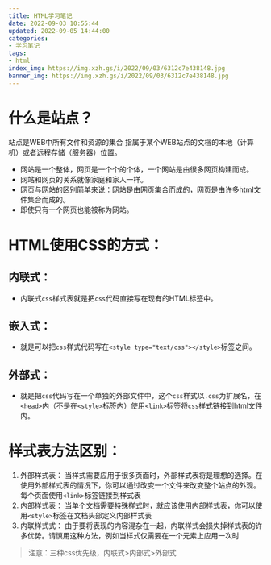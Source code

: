 ```yaml
---
title: HTML学习笔记
date: 2022-09-03 10:55:44
updated: 2022-09-05 14:44:00
categories: 
- 学习笔记
tags: 
- html
index_img: https://img.xzh.gs/i/2022/09/03/6312c7e438148.jpg
banner_img: https://img.xzh.gs/i/2022/09/03/6312c7e438148.jpg
---
```

# 什么是站点？
站点是WEB中所有文件和资源的集合
指属于某个WEB站点的文档的本地（计算机）或者远程存储（服务器）位置。

 - 网站是一个整体，网页是一个个的个体，一个网站是由很多网页构建而成。
 - 网站和网页的关系就像家庭和家人一样。
 - 网页与网站的区别简单来说：网站是由网页集合而成的，网页是由许多html文件集合而成的。
 - 即使只有一个网页也能被称为网站。

# HTML使用CSS的方式：
## 内联式：
 - 内联式```css```样式表就是把```css```代码直接写在现有的HTML标签中。
## 嵌入式：
 - 就是可以把```css```样式代码写在```<style type="text/css"></style>```标签之间。
## 外部式：
 - 就是把```css```代码写在一个单独的外部文件中，这个```css```样式以```.css```为扩展名，在```<head>```内（不是在```<style>```标签内）使用```<link>```标签将```css```样式链接到html文件内。

# 样式表方法区别：
1. 外部样式表：
当样式需要应用于很多页面时，外部样式表将是理想的选择。在使用外部样式表的情况下，你可以通过改变一个文件来改变整个站点的外观。每个页面使用```<link>```标签链接到样式表
2. 内部样式表：
当单个文档需要特殊样式时，就应该使用内部样式表，你可以使用```<style>```标签在文档头部定义内部样式表
3. 内联样式式：
由于要将表现的内容混杂在一起，内联样式会损失掉样式表的许多优势。请慎用这种方法，例如当样式仅需要在一个元素上应用一次时

>注意：三种css优先级，内联式>内部式>外部式